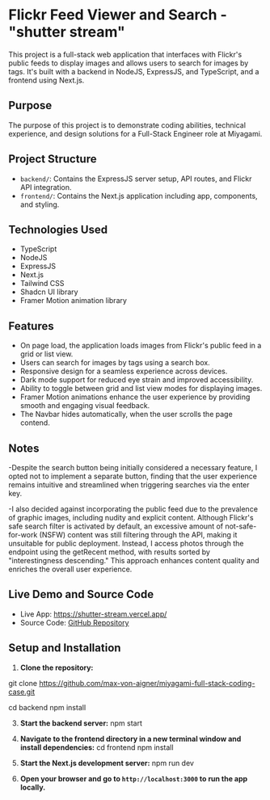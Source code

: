 # Flickr Feed Viewer and Search - "shutter stream"

This project is a full-stack web application that interfaces with Flickr's public feeds to display images and allows users to search for images by tags. It's built with a backend in NodeJS, ExpressJS, and TypeScript, and a frontend using Next.js.

## Purpose

The purpose of this project is to demonstrate coding abilities, technical experience, and design solutions for a Full-Stack Engineer role at Miyagami.

## Project Structure

- `backend/`: Contains the ExpressJS server setup, API routes, and Flickr API integration.
- `frontend/`: Contains the Next.js application including app, components, and styling.

## Technologies Used

- TypeScript
- NodeJS
- ExpressJS
- Next.js
- Tailwind CSS
- Shadcn UI library
- Framer Motion animation library

## Features

- On page load, the application loads images from Flickr's public feed in a grid or list view.
- Users can search for images by tags using a search box.
- Responsive design for a seamless experience across devices.
- Dark mode support for reduced eye strain and improved accessibility.
- Ability to toggle between grid and list view modes for displaying images.
- Framer Motion animations enhance the user experience by providing smooth and engaging visual feedback.
- The Navbar hides automatically, when the user scrolls the page contend.

## Notes

-Despite the search button being initially considered a necessary feature, I opted not to implement a separate button, finding that the user experience remains intuitive and streamlined when triggering searches via the enter key.

-I also decided against incorporating the public feed due to the prevalence of graphic images, including nudity and explicit content. Although Flickr's safe search filter is activated by default, an excessive amount of not-safe-for-work (NSFW) content was still filtering through the API, making it unsuitable for public deployment. Instead, I access photos through the endpoint using the getRecent method, with results sorted by "interestingness descending." This approach enhances content quality and enriches the overall user experience.

## Live Demo and Source Code

- Live App: https://shutter-stream.vercel.app/
- Source Code: [GitHub Repository](https://github.com/max-von-aigner/miyagami-full-stack-coding-case)

## Setup and Installation

1. **Clone the repository:**

git clone https://github.com/max-von-aigner/miyagami-full-stack-coding-case.git

cd backend
npm install

3. **Start the backend server:**
   npm start

4. **Navigate to the frontend directory in a new terminal window and install dependencies:**
   cd frontend
   npm install

5. **Start the Next.js development server:**
   npm run dev

6. **Open your browser and go to `http://localhost:3000` to run the app locally.**
